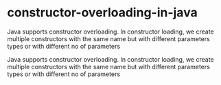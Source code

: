 # constructor-overloading-in-java
Java supports constructor overloading. In constructor loading, we create multiple constructors with the same name but with different parameters types or with different no of parameters





Java supports constructor overloading. In constructor loading, we create multiple constructors with the same name but with different parameters types or with different no of parameters

